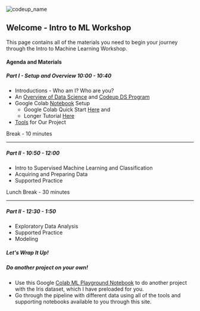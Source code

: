 ![codeup_name](https://750092.smushcdn.com/1449913/wp-content/uploads/2018/08/logo.png?lossy=1&strip=1&webp=1)

## Welcome - Intro to ML Workshop

This page contains all of the materials you need to begin your journey through the Intro to Machine Learning Workshop.


#### Agenda and Materials

##### Part I - Setup and Overview 10:00 - 10:40

- Introductions - Who am I? Who are you?
- An [Overview of Data Science](https://faithkane3.github.io/ds_overview.pdf) and [Codeup DS Program](https://codeup.com/ds-admissions/)
- Google Colab [Notebook](https://colab.research.google.com/drive/1MoxkpATZRFLS3inZ38Wv0AxrBpQW5A8x?usp=sharing) Setup
    - Google Colab Quick Start [Here](https://youtu.be/0aRE1x_xHIY) and 
    - Longer Tutorial [Here](https://youtu.be/inN8seMm7UI)
- [Tools]((https://faithkane3.github.io/)) for Our Project

Break - 10 minutes

___

##### Part II - 10:50 - 12:00

- Intro to Supervised Machine Learning and Classification
- Acquiring and Preparing Data
- Supported Practice


Lunch Break - 30 minutes

___

##### Part II - 12:30 - 1:50

- Exploratory Data Analysis
- Supported Practice
- Modeling


##### Let's Wrap It Up!

##### Do another project on your own! 
- Use this Google [Colab ML Playground Notebook](https://colab.research.google.com/drive/1EX6EjkVw7BEo85hQIwbv7TPqsr-SuGG5?usp=sharing) to do another project with the Iris dataset, which I have preloaded for you. 
- Go through the pipeline with different data using all of the tools and supporting notebooks available to you through this site.
